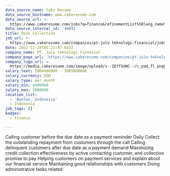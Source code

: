 ```yaml
---
data_source_name: Cake Resume
data_source_hostname: www.cakeresume.com
data_source_url: >-
  https://www.cakeresume.com/jobs?q=finance&refinementList%5Blang_name%5D%5B0%5D=English&refinementList%5Bsalary_type%5D=per_year&range%5Bsalary_range%5D%5Bmin%5D=1000000&page=3
data_source_internal_id: '49842'
title: Desk Collection
job_url: >-
  https://www.cakeresume.com/companies/pt-julo-teknologi-finansial/jobs/desk-collection
date: 2022-11-28T05:23:37.032Z
company_name: PT. Julo teknologi Finansial
company_page_url: 'https://www.cakeresume.com/companies/pt-julo-teknologi-finansial'
company_logo_url: >-
  https://media.cakeresume.com/image/upload/s--2EffSUWC--/c_pad,fl_png8,h_200,w_200/v1669612742/lwxgttfgwddzzkphzb17.png
salary_text: IDR4400000 - IDR5000000
salary_currency: IDR
salary_type: per_month
salary_min: 4400000
salary_max: 5000000
location_list:
  - 'Banten, Indonesia'
  - Indonesia
job_tags: []
badges:
  - Finance

---
```


Calling customer before the due date as a payment reminder Daily Collect the outstanding repayment from customers through the call Calling delinquent customers after due date as a payment demand Maximizing credit collection effectiveness by active contacting customer, and collection promise to pay Helping customers on payment services and explain about our financial service Maintaining good relationships with customers Doing administrative tasks related